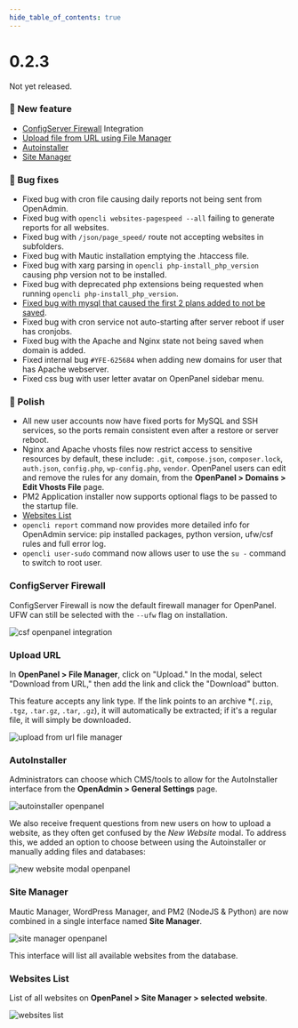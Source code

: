```yaml
--- 
hide_table_of_contents: true
---
```



# 0.2.3

Not yet released.


### 🚀 New feature
- [ConfigServer Firewall](#configserver-firewall) Integration
- [Upload file from URL using File Manager](#upload-url)
- [Autoinstaller](#autoinstaller)
- [Site Manager](#site-manager)

### 🐛 Bug fixes
- Fixed bug with cron file causing daily reports not being sent from OpenAdmin.
- Fixed bug with `opencli websites-pagespeed --all` failing to generate reports for all websites.
- Fixed bug with `/json/page_speed/` route not accepting websites in subfolders.
- Fixed bug with Mautic installation emptying the .htaccess file.
- Fixed bug with xarg parsing in `opencli php-install_php_version` causing php version not to be installed.
- Fixed bug with deprecated php extensions being requested when running `opencli php-install_php_version`.
- [Fixed bug with mysql that caused the first 2 plans added to not be saved](https://github.com/stefanpejcic/openpanel-configuration/commit/51c1f1ffe3e4726850ba84992bb050b2c02b8a9c).
- Fixed bug with cron service not auto-starting after server reboot if user has cronjobs.
- Fixed bug with the Apache and Nginx state not being saved when domain is added.
- Fixed internal bug `#YFE-625684` when adding new domains for user that has Apache webserver.
- Fixed css bug with user letter avatar on OpenPanel sidebar menu.




### 💅 Polish

- All new user accounts now have fixed ports for MySQL and SSH services, so the ports remain consistent even after a restore or server reboot.
- Nginx and Apache vhosts files now restrict access to sensitive resources by default, these include: `.git`, `compose.json`, `composer.lock`, `auth.json`, `config.php`, `wp-config.php`, `vendor`. OpenPanel users can edit and remove the rules for any domain, from the **OpenPanel > Domains > Edit Vhosts File** page.
- PM2 Application installer now supports optional flags to be passed to the startup file.
- [Websites List](#websites-list)
- `opencli report` command now provides more detailed info for OpenAdmin service: pip installed packages, python version, ufw/csf rules and full error log.
- `opencli user-sudo` command now allows user to use the `su -` command to switch to root user.


### ConfigServer Firewall

ConfigServer Firewall is now the default firewall manager for OpenPanel. UFW can still be selected with the `--ufw` flag on installation.

![csf openpanel integration](https://i.postimg.cc/2kJ2kgQs/csf-openpanel-023.png)


### Upload URL

In **OpenPanel > File Manager**, click on "Upload." In the modal, select "Download from URL," then add the link and click the "Download" button.

This feature accepts any link type. If the link points to an archive *(`.zip`, `.tgz`, `.tar.gz`, `.tar`, `.gz`), it will automatically be extracted; if it's a regular file, it will simply be downloaded.

![upload from url file manager](https://i.postimg.cc/xT98xwwQ/ezgif-2-6ffcbe189c.gif)


### AutoInstaller

Administrators can choose which CMS/tools to allow for the AutoInstaller interface from the **OpenAdmin > General Settings** page.

![autoinstaller openpanel](https://i.postimg.cc/3RbrBQSB/autoinstaller-v1.png)

We also receive frequent questions from new users on how to upload a website, as they often get confused by the *New Website* modal. To address this, we added an option to choose between using the Autoinstaller or manually adding files and databases:

![new website modal openpanel](https://i.postimg.cc/zBfXKGjv/new-modal.png)


### Site Manager

Mautic Manager, WordPress Manager, and PM2 (NodeJS & Python) are now combined in a single interface named **Site Manager**.

![site manager openpanel](https://i.postimg.cc/gjXztt1P/site-manager.png)


This interface will list all available websites from the database.

### Websites List

List of all websites on **OpenPanel > Site Manager > selected website**.

![websites list](https://i.postimg.cc/cs6yWdwH/siteslist.gif)
